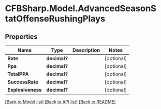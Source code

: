 # CFBSharp.Model.AdvancedSeasonStatOffenseRushingPlays
## Properties

Name | Type | Description | Notes
------------ | ------------- | ------------- | -------------
**Rate** | **decimal?** |  | [optional] 
**Ppa** | **decimal?** |  | [optional] 
**TotalPPA** | **decimal?** |  | [optional] 
**SuccessRate** | **decimal?** |  | [optional] 
**Explosiveness** | **decimal?** |  | [optional] 

[[Back to Model list]](../README.md#documentation-for-models) [[Back to API list]](../README.md#documentation-for-api-endpoints) [[Back to README]](../README.md)

